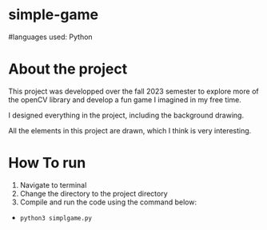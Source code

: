 # simple-game

#languages used: Python

# About the project
This project was developped over the fall 2023 semester to explore more of the openCV library and develop a fun game I imagined in my free time. 

I designed everything in the project, including the background drawing.

All the elements in this project are drawn, which I think is very interesting. 

# How To run
1. Navigate to terminal
2. Change the directory to the project directory
3. Compile and run the code using the command below:
-     python3 simplgame.py

